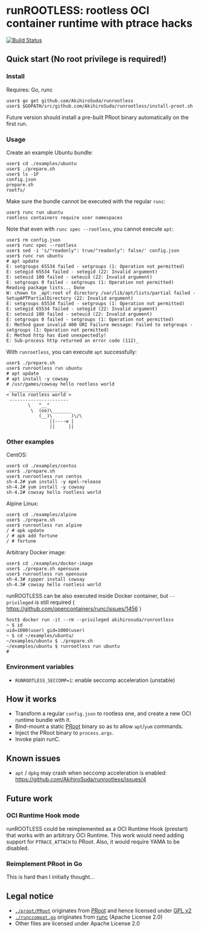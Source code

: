 # runROOTLESS: rootless OCI container runtime with ptrace hacks

[![Build Status](https://travis-ci.org/AkihiroSuda/runrootless.svg)](https://travis-ci.org/AkihiroSuda/runrootless)

## Quick start (No root privilege is required!)

### Install

Requires: Go, runc

```console
user$ go get github.com/AkihiroSuda/runrootless
user$ $GOPATH/src/github.com/AkihiroSuda/runrootless/install-proot.sh
```

Future version should install a pre-built PRoot binary automatically on the first run.

### Usage

Create an example Ubuntu bundle:

```console
user$ cd ./examples/ubuntu
user$ ./prepare.sh
user$ ls -1F
config.json
prepare.sh
rootfs/
```

Make sure the bundle cannot be executed with the regular `runc`:

```console
user$ runc run ubuntu
rootless containers require user namespaces
```

Note that even with `runc spec --rootless`, you cannot execute `apt`:
```console
user$ rm config.json
user$ runc spec --rootless
user$ sed -i 's/"readonly": true/"readonly": false/' config.json
user$ runc run ubuntu
# apt update
E: setgroups 65534 failed - setgroups (1: Operation not permitted)
E: setegid 65534 failed - setegid (22: Invalid argument)
E: seteuid 100 failed - seteuid (22: Invalid argument)
E: setgroups 0 failed - setgroups (1: Operation not permitted)
Reading package lists... Done
W: chown to _apt:root of directory /var/lib/apt/lists/partial failed - SetupAPTPartialDirectory (22: Invalid argument)
E: setgroups 65534 failed - setgroups (1: Operation not permitted)
E: setegid 65534 failed - setegid (22: Invalid argument)
E: seteuid 100 failed - seteuid (22: Invalid argument)
E: setgroups 0 failed - setgroups (1: Operation not permitted)
E: Method gave invalid 400 URI Failure message: Failed to setgroups - setgroups (1: Operation not permitted)
E: Method http has died unexpectedly!
E: Sub-process http returned an error code (112)_
```

With `runrootless`, you can execute `apt` successfully:

```console
user$ ./prepare.sh
user$ runrootless run ubuntu
# apt update
# apt install -y cowsay
# /usr/games/cowsay hello rootless world
 ______________________
< hello rootless world >
 ----------------------
        \   ^__^
         \  (oo)\_______
            (__)\       )\/\
                ||----w |
                ||     ||
```

### Other examples

CentOS:
```console
user$ cd ./examples/centos
user$ ./prepare.sh
user$ runrootless run centos
sh-4.2# yum install -y epel-release
sh-4.2# yum install -y cowsay
sh-4.2# cowsay hello rootless world
```

Alpine Linux:
```console
user$ cd ./examples/alpine
user$ ./prepare.sh
user$ runrootless run alpine
/ # apk update
/ # apk add fortune
/ # fortune
```

Arbitrary Docker image:
```console
user$ cd ./examples/docker-image
user$ ./prepare.sh opensuse
user$ runrootless run opensuse
sh-4.3# zypper install cowsay
sh-4.3# cowsay hello rootless world
```

runROOTLESS can be also executed inside Docker container, but `--privileged` is still required ( https://github.com/opencontainers/runc/issues/1456 )

```console
host$ docker run -it --rm --privileged akihirosuda/runrootless
~ $ id
uid=1000(user) gid=1000(user)
~ $ cd ~/examples/ubuntu/
~/examples/ubuntu $ ./prepare.sh
~/examples/ubuntu $ runrootless run ubuntu
#
```

### Environment variables

- `RUNROOTLESS_SECCOMP=1`: enable seccomp acceleration (unstable)

## How it works

- Transform a regular `config.json` to rootless one, and create a new OCI runtime bundle with it.
- Bind-mount a static [PRoot](proot) binary so as to allow `apt`/`yum` commands.
- Inject the PRoot binary to `process.args`.
- Invoke plain runC.

## Known issues

- `apt` / `dpkg` may crash when seccomp acceleration is enabled: https://github.com/AkihiroSuda/runrootless/issues/4

## Future work

### OCI Runtime Hook mode

runROOTLESS could be reimplemented as a OCI Runtime Hook (prestart) that works with an arbitrary OCI Runtime.
This work would need adding support for `PTRACE_ATTACH` to PRoot.
Also, it would require YAMA to be disabled.

### Reimplement PRoot in Go

This is hard than I initially thought...

## Legal notice

- [`./proot/PRoot`](./proot/PRoot) originates from [PRoot](https://github.com/proot-me/PRoot) and hence licensed under [GPL v2](./proot/PRoot/COPYING)
- [`./runccompat.go`](./runccompat.go) originates from [runc](https://github.com/opencontainers/runc) (Apache License 2.0)
- Other files are licensed under Apache License 2.0

